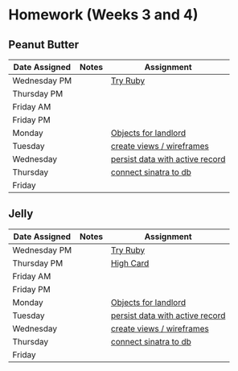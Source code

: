 # Homework (Weeks 3 and 4)

## Peanut Butter
| Date Assigned | Notes                          | Assignment |
|---------------|--------------------------------|------------|
| Wednesday PM  |                                | [Try Ruby](https://github.com/ga-dc/try-ruby) |
| Thursday PM   |                                |            |
| Friday AM     |                                |            |
| Friday PM     |                                |            |
| Monday        |                                | [Objects for landlord](https://github.com/ga-dc/landlord-1) |
| Tuesday       |                                | [create views / wireframes](https://github.com/ga-dc/landlord-3) |
| Wednesday     |                                | [persist data with active record](https://github.com/ga-dc/landlord-2) |
| Thursday      |                                | [connect sinatra to db](https://github.com/ga-dc/landlord-4) |
| Friday        |                                |            |

## Jelly
| Date Assigned | Notes                          | Assignment |
|---------------|--------------------------------|------------|
| Wednesday PM  |                                | [Try Ruby](https://github.com/ga-dc/try-ruby) |
| Thursday PM   |                                | [High Card](https://github.com/ga-dc/high_card) |
| Friday AM     |                                |            |
| Friday PM     |                                |            |
| Monday        |                                | [Objects for landlord](https://github.com/ga-dc/landlord-1) |
| Tuesday       |                                | [persist data with active record](https://github.com/ga-dc/landlord-2) |
| Wednesday     |                                | [create views / wireframes](https://github.com/ga-dc/landlord-3) |
| Thursday      |                                | [connect sinatra to db](https://github.com/ga-dc/landlord-4) |
| Friday        |                                |            |
